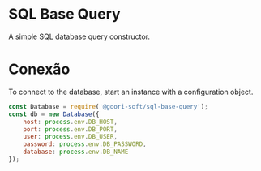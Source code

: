 # SQL Base Query
A simple SQL database query constructor.

# Conexão
To connect to the database, start an instance with a configuration object.
```javascript
const Database = require('@goori-soft/sql-base-query');
const db = new Database({
    host: process.env.DB_HOST,
    port: process.env.DB_PORT,
    user: process.env.DB_USER,
    password: process.env.DB_PASSWORD,
    database: process.env.DB_NAME
});
```
